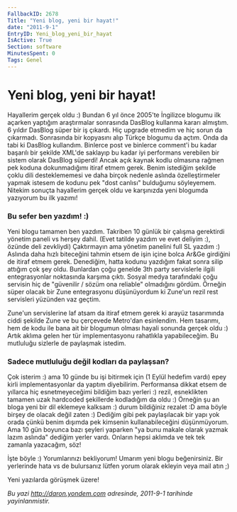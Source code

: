 ```yaml
---
FallbackID: 2678
Title: "Yeni blog, yeni bir hayat!"
date: "2011-9-1"
EntryID: Yeni_blog_yeni_bir_hayat
IsActive: True
Section: software
MinutesSpent: 0
Tags: Genel
---
```

# Yeni blog, yeni bir hayat!
Hayallerim gerçek oldu :) Bundan 6 yıl önce 2005'te İngilizce blogumu
ilk açarken yaptığım araştırmalar sonrasında DasBlog kullanma kararı
almıştım. 6 yıldır DasBlog süper bir iş çıkardı. Hiç upgrade etmedim ve
hiç sorun da çıkarmadı. Sonrasında bir kopyasını alıp Türkçe blogumu da
açtım. Onda da tabi ki DasBlog kullandım. Binlerce post ve binlerce
comment'i bu kadar başarılı bir şekilde XML'de saklayıp bu kadar iyi
performans verebilen bir sistem olarak DasBlog süperdi! Ancak açık
kaynak kodlu olmasına rağmen pek koduna dokunmadığımı itiraf etmem
gerek. Benim istediğim şekilde çoklu dili desteklememesi ve daha birçok
nedenle aslında özelleştirmeler yapmak istesem de kodunu pek "dost
canlısı" bulduğumu söyleyemem. Nitekim sonuçta hayallerim gerçek oldu ve
karşınızda yeni blogumda yazıyorum bu ilk yazımı!

### Bu sefer ben yazdım! :)

Yeni blogu tamamen ben yazdım. Takriben 10 günlük bir çalışma gerektirdi
yönetim paneli vs herşey dahil. (Evet tatilde yazdım ve evet deliyim :),
özünde deli zevkliydi) Çaktırmayın ama yönetim panelini full SL yazdım
:) Aslında daha hızlı biteceğini tahmin etsem de işin içine bolca Ar&Ge
girdiğini de itiraf etmem gerek. Denediğim, hatta kodunu yazdığım fakat
sonra silip attığım çok şey oldu. Bunlardan çoğu genelde 3th party
servislerle ilgili entegrasyonlar noktasında karşıma çıktı. Sosyal medya
tarafındaki çoğu servisin hiç de "güvenilir / sözüm ona reliable"
olmadığını gördüm. Örneğin süper olacak bir Zune entegrasyonu
düşünüyordum ki Zune'un rezil rest servisleri yüzünden vaz geçtim.

Zune'un servislerine laf atsam da itiraf etmem gerek ki arayüz
tasarımında ciddi şekilde Zune ve bu çerçevede Metro'dan esinlendim. Hem
tasarımı, hem de kodu ile bana ait bir blogumun olması hayali sonunda
gerçek oldu :) Artık aklıma gelen her tür implementasyonu rahatlıkla
yapabileceğim. Bu mutluluğu sizlerle de paylaşmak istedim.

### Sadece mutluluğu değil kodları da paylaşsan?

Çok isterim :) ama 10 günde bu işi bitirmek için (1 Eylül hedefim vardı)
epey kirli implementasyonlar da yaptım diyebilirim. Performansa dikkat
etsem de yıllarca hiç esnetmeyeceğimi bildiğim bazı yerleri :) rezil,
esneklikten tamamen uzak hardcoded şekillerde kodladığım da oldu :)
Örneğin şu an bloga yeni bir dil eklemeye kalksam :) durum bildiğiniz
rezalet :D ama böyle birşey de olacak değil zaten :) Dediğim gibi pek
paylaşılacak bir yapı yok orada çünkü benim dışımda pek kimsenin
kullanabileceğini düşünmüyorum. Ama 10 gün boyunca bazı şeyleri yaparken
"ya bunu makale olarak yazmak lazım aslında" dediğim yerler vardı.
Onların hepsi aklımda ve tek tek zamanla yazacağım, söz!

İşte böyle :) Yorumlarınızı bekliyorum! Umarım yeni blogu beğenirsiniz.
Bir yerlerinde hata vs de bulursanız lütfen yorum olarak ekleyin veya
mail atın ;)

Yeni yazılarda görüşmek üzere!



*Bu yazi http://daron.yondem.com adresinde, 2011-9-1 tarihinde yayinlanmistir.*
